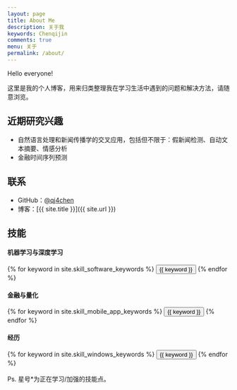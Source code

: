 ```yaml
---
layout: page
title: About Me
description: 关于我
keywords: Chenqijin
comments: true
menu: 关于
permalink: /about/
---
```


Hello everyone! 

这里是我的个人博客，用来归类整理我在学习生活中遇到的问题和解决方法，请随意浏览。 

## 近期研究兴趣

* 自然语言处理和新闻传播学的交叉应用，包括但不限于：假新闻检测、自动文本摘要、情感分析
* 金融时间序列预测

## 联系

* GitHub：[@qj4chen](https://github.com/qj4chen)
* 博客：[{{ site.title }}]({{ site.url }})

## 技能

#### 机器学习与深度学习
<div class="btn-inline">
    {% for keyword in site.skill_software_keywords %}
    <button class="btn btn-outline" type="button">{{ keyword }}</button>
    {% endfor %}
</div>

#### 金融与量化
<div class="btn-inline">
    {% for keyword in site.skill_mobile_app_keywords %}
    <button class="btn btn-outline" type="button">{{ keyword }}</button>
    {% endfor %}
</div>

#### 经历
<div class="btn-inline">
    {% for keyword in site.skill_windows_keywords %}
    <button class="btn btn-outline" type="button">{{ keyword }}</button>
    {% endfor %}
</div>

<br>
Ps. 星号*为正在学习/加强的技能点。
